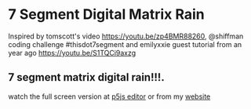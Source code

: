 # 7 Segment Digital Matrix Rain

Inspired by tomscott's video https://youtu.be/zp4BMR88260, @shiffman coding challenge #thisdot7segment and emilyxxie guest tutorial from an year ago https://youtu.be/S1TQCi9axzg

## 7 segment matrix digital rain!!!.

watch the full screen version at [p5js editor](https://editor.p5js.org/full/H1xRZBGom) or from my [website](http://codingotaku.com/7-Segment-Digital-Matrix-Rain/)
